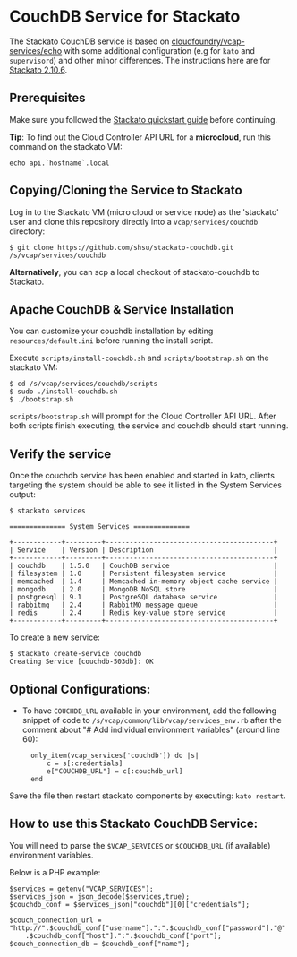 CouchDB Service for Stackato
=========================

The Stackato CouchDB service is based on [cloudfoundry/vcap-services/echo](https://github.com/cloudfoundry/vcap-services/tree/master/echo)
with some additional configuration (e.g for `kato` and `supervisord`)
and other minor differences. The instructions here are for [Stackato
2.10.6](http://www.activestate.com/stackato/get_stackato).

## Prerequisites

Make sure you followed the [Stackato quickstart guide](http://docs.stackato.com/quick-start/index.html) before continuing.

**Tip**: To find out the Cloud Controller API URL for a **microcloud**, run this command on the stackato VM: 

    echo api.`hostname`.local

## Copying/Cloning the Service to Stackato

Log in to the Stackato VM (micro cloud or service node) as the 'stackato' user and clone this repository 
directly into a `vcap/services/couchdb` directory:

    $ git clone https://github.com/shsu/stackato-couchdb.git /s/vcap/services/couchdb

**Alternatively**, you can scp a local checkout of stackato-couchdb to Stackato.

## Apache CouchDB & Service Installation

You can customize your couchdb installation by editing `resources/default.ini` before running the install script.

Execute `scripts/install-couchdb.sh` and `scripts/bootstrap.sh` on the stackato VM:

    $ cd /s/vcap/services/couchdb/scripts
    $ sudo ./install-couchdb.sh
    $ ./bootstrap.sh

`scripts/bootstrap.sh` will prompt for the Cloud Controller API URL.
After both scripts finish executing, the service and couchdb should start running.

## Verify the service

Once the couchdb service has been enabled and started in kato, clients targeting 
the system should be able to see it listed in the System Services output:

    $ stackato services
  
    ============== System Services ==============
   
    +------------+---------+------------------------------------------+
    | Service    | Version | Description                              |
    +------------+---------+------------------------------------------+
    | couchdb    | 1.5.0   | CouchDB service                          |
    | filesystem | 1.0     | Persistent filesystem service            |
    | memcached  | 1.4     | Memcached in-memory object cache service |
    | mongodb    | 2.0     | MongoDB NoSQL store                      |
    | postgresql | 9.1     | PostgreSQL database service              |
    | rabbitmq   | 2.4     | RabbitMQ message queue                   |
    | redis      | 2.4     | Redis key-value store service            |
    +------------+---------+------------------------------------------+
    
To create a new service:

    $ stackato create-service couchdb
    Creating Service [couchdb-503db]: OK

## Optional Configurations:

* To have `COUCHDB_URL` available in your environment, add the following snippet of code to 
`/s/vcap/common/lib/vcap/services_env.rb` after the comment about 
"# Add individual environment variables" (around line 60):

        only_item(vcap_services['couchdb']) do |s|
            c = s[:credentials]
            e["COUCHDB_URL"] = c[:couchdb_url]
        end
        
Save the file then restart stackato components by executing: `kato restart`.

## How to use this Stackato CouchDB Service:

You will need to parse the `$VCAP_SERVICES` or `$COUCHDB_URL` (if available) environment variables.

Below is a PHP example:

    $services = getenv("VCAP_SERVICES");
    $services_json = json_decode($services,true);
    $couchdb_conf = $services_json["couchdb"][0]["credentials"];
    
    $couch_connection_url = "http://".$couchdb_conf["username"].":".$couchdb_conf["password"]."@"
        .$couchdb_conf["host"].":".$couchdb_conf["port"];
    $couch_connection_db = $couchdb_conf["name"];
